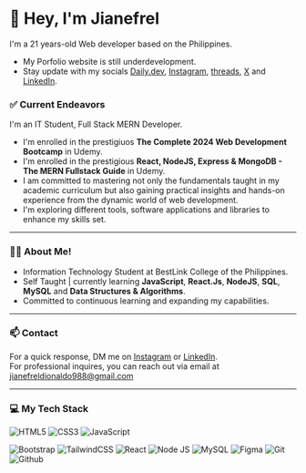 # 👋 Hey, I'm Jianefrel
<!--<a href="https://app.daily.dev/jianefrel"><img src="https://api.daily.dev/devcards/v2/ZZLpdij3xSX9bASldSl3o.png?type=default&r=sjb" width="356" alt="JianefrelDionaldo's Dev Card"/></a> -->


I'm a 21 years-old Web developer based on the Philippines.
- My Porfolio website is still underdevelopment.
- Stay update with my socials [Daily.dev](https://app.daily.dev/jianefrel), [Instagram](https://www.instagram.com/jn_devz/), [threads](https://www.threads.net/@jn_devz), [X](https://twitter.com/dionaldo_jian) and [LinkedIn](https://www.linkedin.com/in/jianefrel-dionaldo-7a2724258/).

### ✅ Current Endeavors
I'm an IT Student, Full Stack MERN Developer. 
- I'm enrolled in the prestigiuos **The Complete 2024 Web Development Bootcamp** in Udemy.
- I'm enrolled in the prestigious **React, NodeJS, Express & MongoDB - The MERN Fullstack Guide** in Udemy.
- I am committed to mastering not only the fundamentals taught in my academic curriculum but also gaining practical insights and hands-on experience from the dynamic world of web development.
- I'm exploring different tools, software applications and libraries to enhance my skills set. 
 
--- 
### 👨‍💻 About Me!
- Information Technology Student at BestLink College of the Philippines.
- Self Taught | currently learning **JavaScript**, **React.Js**, **NodeJS**, **SQL**, **MySQL** and **Data Structures & Algorithms**.
- Committed to continuous learning and expanding my capabilities.

---

### 📫 Contact

For a quick response, DM me on [Instagram](https://www.instagram.com/jn_devz/) or [LinkedIn](https://www.linkedin.com/in/jianefrel-dionaldo/).<br>
For professional inquires, you can reach out via email at [jianefreldionaldo988@gmail.com](mailto:jianefreldionaldo988@gmail.com) 

---

### 💻  My Tech Stack

![HTML5](https://img.shields.io/badge/html5-%23E34F26.svg?style=for-the-badge&logo=html5&logoColor=white)
![CSS3](https://img.shields.io/badge/css3-%231572B6.svg?style=for-the-badge&logo=css3&logoColor=white)
![JavaScript](https://img.shields.io/badge/javascript-%23323330.svg?style=for-the-badge&logo=javascript&logoColor=%23F7DF1E)
<!-- ![JQuery](https://img.shields.io/badge/jquery-%23131B28.svg?style=for-the-badge&logo=jquery&logoColor=%2378cff5) -->
![Bootstrap](https://img.shields.io/badge/bootstrap-%23563D7C.svg?style=for-the-badge&logo=bootstrap&logoColor=white)
![TailwindCSS](https://img.shields.io/badge/tailwind%20css-%2338B2AC.svg?style=for-the-badge&logo=tailwind-css&logoColor=white)
![React](https://img.shields.io/badge/react-%2320232a.svg?style=for-the-badge&logo=react&logoColor=%2361DAFB)
![Node JS](https://img.shields.io/badge/Node%20JS-black?style=for-the-badge&logo=node.js&logoColor=green)
![MySQL](https://img.shields.io/badge/MySQL-%2300758F?style=for-the-badge&logo=MySql&logoColor=white)
![Figma](https://img.shields.io/badge/figma-6527BE.svg?style=for-the-badge&logo=figma&logoColor=white)
![Git](https://img.shields.io/badge/git-%232b3137.svg?style=for-the-badge&logo=git&logoColor=%23F1502F)
![Github](https://img.shields.io/badge/github-%2324292d.svg?style=for-the-badge&logo=github&logoColor=%23ffffff)


<!--
---
### 🚀  Top Lang

![Top Langs](https://github-readme-stats.vercel.app/api/top-langs/?username=JianefrelDionaldo&layout=compact&theme=light) <br>
-->

<!--
---
### 📊  Github Metrics
  <img src="https://github-readme-stats.vercel.app/api?username=JianefrelDionaldo&theme=tokyonight&show_icons=true&hide_border=true&count_private=true" alt="Err-Stats"/>
  <img src="https://github-readme-streak-stats.herokuapp.com?user=JianefrelDionaldo&theme=tokyonight&hide_border=true" alt="Err-stats"/> <br>

---

### 👨‍💻  Profile Visits:

![Profile Views](https://komarev.com/ghpvc/?username=jianefreldionaldo&label=Profile%20views&color=0e75b6&style=flat)
-->
